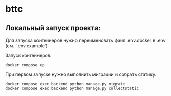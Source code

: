 # bttc

## Локальный запуск проекта:

Для запуска контейнеров нужно переименовать файл .env.docker в .env
(см. '.env.example')

Запуск контейнеров.
```
docker compose up
```

При первом запуске нужно выполнить миграции и собрать статику.
```
docker compose exec backend python manage.py migrate
docker compose exec backend python manage.py collectstatic
```